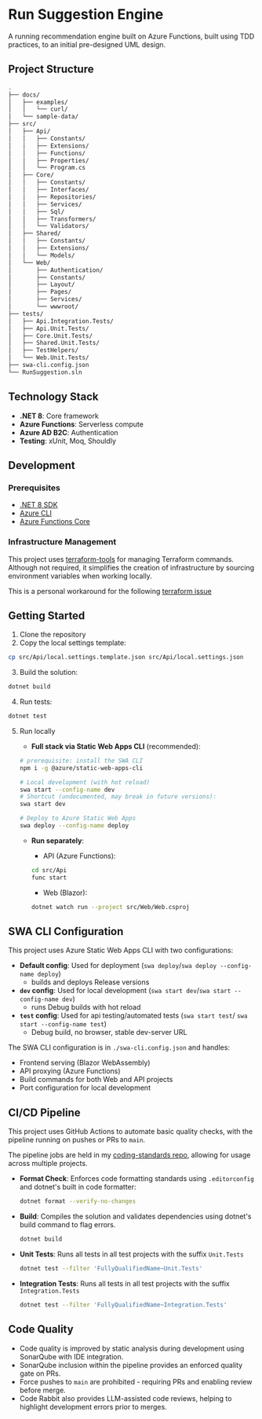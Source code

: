 # Run Suggestion Engine

A running recommendation engine built on Azure Functions, built using TDD practices, to an initial pre-designed UML
design.

## Project Structure

```bash
.
├── docs/
│   ├── examples/
│   │   └── curl/
│   └── sample-data/
├── src/
│   ├── Api/
│   │   ├── Constants/
│   │   ├── Extensions/
│   │   ├── Functions/
│   │   ├── Properties/
│   │   └── Program.cs
│   ├── Core/
│   │   ├── Constants/
│   │   ├── Interfaces/
│   │   ├── Repositories/
│   │   ├── Services/
│   │   ├── Sql/
│   │   ├── Transformers/
│   │   └── Validators/
│   ├── Shared/
│   │   ├── Constants/
│   │   ├── Extensions/
│   │   └── Models/
│   └── Web/
│       ├── Authentication/
│       ├── Constants/
│       ├── Layout/
│       ├── Pages/
│       ├── Services/
│       └── wwwroot/
├── tests/
│   ├── Api.Integration.Tests/
│   ├── Api.Unit.Tests/
│   ├── Core.Unit.Tests/
│   ├── Shared.Unit.Tests/
│   ├── TestHelpers/
│   └── Web.Unit.Tests/
├── swa-cli.config.json
└── RunSuggestion.sln
```

## Technology Stack

- **.NET 8**: Core framework
- **Azure Functions**: Serverless compute
- **Azure AD B2C**: Authentication
- **Testing**: xUnit, Moq, Shouldly

## Development

### Prerequisites

- [.NET 8 SDK](https://dotnet.microsoft.com/en-us/download)
- [Azure CLI](https://learn.microsoft.com/en-us/cli/azure/install-azure-cli)
- [Azure Functions Core](https://learn.microsoft.com/en-us/azure/azure-functions/functions-run-local)

### Infrastructure Management

This project uses [terraform-tools](https://github.com/markstanden/terraform-tools) for managing Terraform commands.
Although not required, it simplifies the creation of infrastructure by sourcing environment variables when working
locally.

This is a personal workaround for the
following [terraform issue](https://github.com/hashicorp/terraform-provider-azurerm/issues/27423)

## Getting Started

1. Clone the repository
2. Copy the local settings template:

```bash
cp src/Api/local.settings.template.json src/Api/local.settings.json
```

3. Build the solution:

```bash
dotnet build
```

4. Run tests:

```bash
dotnet test
```

5. Run locally

    - **Full stack via Static Web Apps CLI** (recommended):

    ```bash
    # prerequisite: install the SWA CLI
    npm i -g @azure/static-web-apps-cli
    ```

    ```bash
    # Local development (with hot reload)
    swa start --config-name dev
    # Shortcut (undocumented, may break in future versions):
    swa start dev
    
    # Deploy to Azure Static Web Apps
    swa deploy --config-name deploy
    ```

    - **Run separately**:

        - API (Azure Functions):

        ```bash
        cd src/Api
        func start
        ```

        - Web (Blazor):

        ```bash
        dotnet watch run --project src/Web/Web.csproj
        ```

## SWA CLI Configuration

This project uses Azure Static Web Apps CLI with two configurations:

- **Default config**: Used for deployment (`swa deploy`/`swa deploy --config-name deploy`)
    - builds and deploys Release versions
- **`dev` config**: Used for local development (`swa start dev`/`swa start --config-name dev`)
    - runs Debug builds with hot reload
- **`test` config**: Used for api testing/automated tests (`swa start test`/
  `swa start --config-name test`)
    - Debug build, no browser, stable dev-server URL

The SWA CLI configuration is in `./swa-cli.config.json` and handles:

- Frontend serving (Blazor WebAssembly)
- API proxying (Azure Functions)
- Build commands for both Web and API projects
- Port configuration for local development

## CI/CD Pipeline

This project uses GitHub Actions to automate basic quality checks, with the pipeline running on pushes or PRs to `main`.

The pipeline jobs are held in my [coding-standards repo](https://github.com/markstanden/coding-standards), allowing for
usage across multiple projects.

- **Format Check**: Enforces code formatting standards using `.editorconfig` and dotnet's built in code formatter:
   ```bash
   dotnet format --verify-no-changes
   ```

- **Build**: Compiles the solution and validates dependencies using dotnet's build command to flag errors.
   ```bash
   dotnet build
   ```

- **Unit Tests**: Runs all tests in all test projects with the suffix `Unit.Tests`
   ```bash
   dotnet test --filter 'FullyQualifiedName~Unit.Tests'
   ```

- **Integration Tests**: Runs all tests in all test projects with the suffix `Integration.Tests`
   ```bash
   dotnet test --filter 'FullyQualifiedName~Integration.Tests'
   ```

## Code Quality

- Code quality is improved by static analysis during development using SonarQube with IDE integration.
- SonarQube inclusion within the pipeline provides an enforced quality gate on PRs.
- Force pushes to `main` are prohibited - requiring PRs and enabling review before merge.
- Code Rabbit also provides LLM-assisted code reviews, helping to highlight development errors prior to merges.